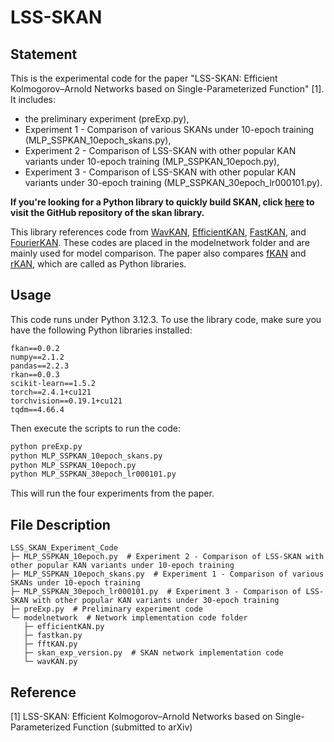 # LSS-SKAN

## Statement
This is the experimental code for the paper "LSS-SKAN: Efficient Kolmogorov–Arnold Networks based on Single-Parameterized Function" [1]. It includes:  
- the preliminary experiment (preExp.py), 
- Experiment 1 - Comparison of various SKANs under 10-epoch training (MLP_SSPKAN_10epoch_skans.py),   
- Experiment 2 - Comparison of LSS-SKAN with other popular KAN variants under 10-epoch training (MLP_SSPKAN_10epoch.py),   
- Experiment 3 - Comparison of LSS-SKAN with other popular KAN variants under 30-epoch training (MLP_SSPKAN_30epoch_lr000101.py).  

**If you're looking for a Python library to quickly build SKAN, click [here](https://github.com/chikkkit/SKAN) to visit the GitHub repository of the skan library.**

This library references code from [WavKAN](https://github.com/zavareh1/Wav-KAN), [EfficientKAN](https://github.com/Blealtan/efficient-kan), [FastKAN](https://github.com/ZiyaoLi/fast-kan), and [FourierKAN](https://github.com/GistNoesis/FourierKAN). These codes are placed in the modelnetwork folder and are mainly used for model comparison. The paper also compares [fKAN](https://github.com/alirezaafzalaghaei/fKAN) and [rKAN](https://github.com/alirezaafzalaghaei/rKAN), which are called as Python libraries.

## Usage
This code runs under Python 3.12.3. To use the library code, make sure you have the following Python libraries installed:
```
fkan==0.0.2
numpy==2.1.2
pandas==2.2.3
rkan==0.0.3
scikit-learn==1.5.2
torch==2.4.1+cu121
torchvision==0.19.1+cu121
tqdm==4.66.4
```
Then execute the scripts to run the code:
```bash
python preExp.py
python MLP_SSPKAN_10epoch_skans.py
python MLP_SSPKAN_10epoch.py
python MLP_SSPKAN_30epoch_lr000101.py
```
This will run the four experiments from the paper.

## File Description
```
LSS_SKAN_Experiment_Code
├─ MLP_SSPKAN_10epoch.py  # Experiment 2 - Comparison of LSS-SKAN with other popular KAN variants under 10-epoch training
├─ MLP_SSPKAN_10epoch_skans.py  # Experiment 1 - Comparison of various SKANs under 10-epoch training
├─ MLP_SSPKAN_30epoch_lr000101.py  # Experiment 3 - Comparison of LSS-SKAN with other popular KAN variants under 30-epoch training
├─ preExp.py  # Preliminary experiment code
└─ modelnetwork  # Network implementation code folder
   ├─ efficientKAN.py
   ├─ fastkan.py
   ├─ fftKAN.py
   ├─ skan_exp_version.py  # SKAN network implementation code
   └─ wavKAN.py
```

## Reference
[1] LSS-SKAN: Efficient Kolmogorov–Arnold Networks based on Single-Parameterized Function (submitted to arXiv)
